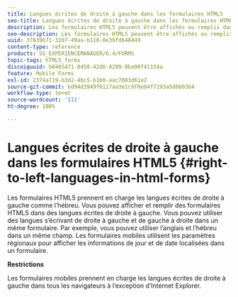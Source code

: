 ```yaml
---
title: Langues écrites de droite à gauche dans les formulaires HTML5
seo-title: Langues écrites de droite à gauche dans les formulaires HTML5
description: Les formulaires HTML5 peuvent être affichés ou remplis dans les langues s’écrivant de droite à gauche, comme l’hébreu.
seo-description: Les formulaires HTML5 peuvent être affichés ou remplis dans les langues s’écrivant de droite à gauche, comme l’hébreu.
uuid: 37639671-3207-49aa-b110-8e39fd648449
content-type: reference
products: SG_EXPERIENCEMANAGER/6.4/FORMS
topic-tags: hTML5_forms
discoiquuid: b8465471-0458-42d6-8209-8ba90f41154a
feature: Mobile Forms
exl-id: 2374a719-b3d2-4bc5-b1b0-aac7083d61e2
source-git-commit: bd94d3949f0117aa3e1c9f0e84f7293a5d6b03b4
workflow-type: tm+mt
source-wordcount: '111'
ht-degree: 100%

---
```


# Langues écrites de droite à gauche dans les formulaires HTML5 {#right-to-left-languages-in-html-forms}

Les formulaires HTML5 prennent en charge les langues écrites de droite à gauche comme l’hébreu. Vous pouvez afficher et remplir des formulaires HTML5 dans des langues écrites de droite à gauche. Vous pouvez utiliser des langues s’écrivant de droite à gauche et de gauche à droite dans un même formulaire. Par exemple, vous pouvez utiliser l’anglais et l’hébreu dans un même champ. Les formulaires mobiles utilisent les paramètres régionaux pour afficher les informations de jour et de date localisées dans un formulaire.

**Restrictions**

Les formulaires mobiles prennent en charge les langues écrites de droite à gauche dans tous les navigateurs à l’exception d’Internet Explorer.
